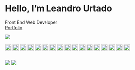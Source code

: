 # Hello, I’m Leandro Urtado

Front End Web Developer</br>
<a href="https://leandrourtado.netlify.app/">Portfolio</a>

<div align="left">
  <img src="https://github-readme-stats.vercel.app/api/top-langs/?username=urtadolg&layout=compact&langs_count=7&theme=github_dark"/>
</div>

<div style="display: inline_block" align="left"><br>
  <img align="center" alt="urtadolg-React" height="20" src="https://img.shields.io/badge/-React.js-0d1117?&logo=React">
  <img align="center" alt="urtadolg-React" height="20" src="https://img.shields.io/badge/-Next.js-0d1117?&logo=nextjs">
  <img align="center" alt="urtadolg-React" height="20" src="https://img.shields.io/badge/-Zustand-0d1117?&logo=zustand">
  <img align="center" alt="urtadolg-React" height="20" src="https://img.shields.io/badge/-Redux-0d1117?&logo=redux">
  <img align="center" alt="urtadolg-Scss" height="20" src="https://img.shields.io/badge/-React Query-0d1117?&logo=reactquery">
  <img align="center" alt="urtadolg-Scss" height="20" src="https://img.shields.io/badge/-React Hook Form-0d1117?&logo=reacthookform">
  <img align="center" alt="urtadolg-Scss" height="20" src="https://img.shields.io/badge/-Sass-0d1117?&logo=sass">
  <img align="center" alt="urtadolg-Scss" height="20" src="https://img.shields.io/badge/-Tailwind CSS-0d1117?&logo=tailwindcss">
  <img align="center" alt="urtadolg-Scss" height="20" src="https://img.shields.io/badge/-Story Book-0d1117?&logo=storybook">
  <img align="center" alt="urtadolg-TypeScript" height="20" src="https://img.shields.io/badge/-TypeScript-0d1117?&logo=typescript">
  <img align="center" alt="urtadolg-Javascript" height="20" src="https://img.shields.io/badge/-Javascript-0d1117?&logo=javascript">
  <img align="center" alt="urtadolg-HTML" height="20" src="https://img.shields.io/badge/-HTML5-0d1117?&logo=html5">
  <img align="center" alt="urtadolg-CSS" height="20" src="https://img.shields.io/badge/-CSS3-0d1117?&logo=css3&logoColor=1572B6">
  <img align="center" alt="urtadolg-VSCode" height="20" src="https://img.shields.io/badge/-VSCode-0d1117?&logo=Visual%20Studio%20Code&logoColor=007ACC">
  <img align="center" alt="urtadolg-Node" height="20" src="https://img.shields.io/badge/-Node-0d1117?&logo=node.js">
  <img align="center" alt="urtadolg-Git" height="20" src="https://img.shields.io/badge/-Git-0d1117?&logo=git&logoColor=F05032">
  <img align="center" alt="urtadolg-Node" height="20" src="https://img.shields.io/badge/-Azure Devops-0d1117?&logo=azuredevops&logoColor=007ACC">

</div>
  
  
  ##
 
<div> 
  <a href = "mailto:leandro.urtado25@gmail.com"><img src="https://img.shields.io/badge/-Gmail-%23333?style=for-the-badge&logo=gmail&logoColor=white" target="_blank"></a>
  <a href="https://www.linkedin.com/in/leandro-urtado/" target="_blank"><img src="https://img.shields.io/badge/-LinkedIn-%230077B5?style=for-the-badge&logo=linkedin&logoColor=white" target="_blank"></a>  
  
  
</div>
  
